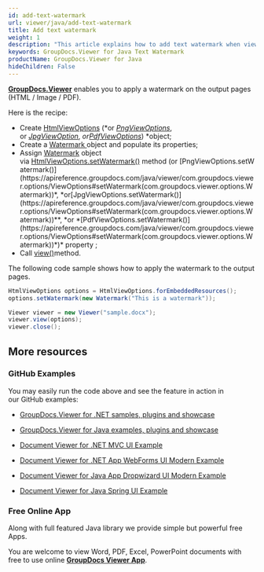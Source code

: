 ```yaml
---
id: add-text-watermark
url: viewer/java/add-text-watermark
title: Add text watermark
weight: 1
description: "This article explains how to add text watermark when viewing documents with GroupDocs.Viewer within your Java applications."
keywords: GroupDocs.Viewer for Java Text Watermark
productName: GroupDocs.Viewer for Java
hideChildren: False
---
```

[**GroupDocs.Viewer**](https://products.groupdocs.com/viewer/java) enables you to apply a watermark on the output pages (HTML / Image / PDF). 

Here is the recipe: 

*   Create [HtmlViewOptions](https://apireference.groupdocs.com/java/viewer/com.groupdocs.viewer.options/HtmlViewOptions) (*or *[PngViewOptions](https://apireference.groupdocs.com/java/viewer/com.groupdocs.viewer.options/PngViewOptions)*, or *[JpgViewOption](https://apireference.groupdocs.com/java/viewer/com.groupdocs.viewer.options/JpgViewOptions)*, *or[PdfViewOptions](https://apireference.groupdocs.com/java/viewer/com.groupdocs.viewer.options/PdfViewOptions)*) *object;
*   Create a [Watermark ](https://apireference.groupdocs.com/java/viewer/com.groupdocs.viewer.options/Watermark)object and populate its properties;
*   Assign [Watermark](https://apireference.groupdocs.com/java/viewer/com.groupdocs.viewer.options/Watermark) object via [HtmlViewOptions.setWatermark()](https://apireference.groupdocs.com/java/viewer/com.groupdocs.viewer.options/ViewOptions#setWatermark(com.groupdocs.viewer.options.Watermark)) method (or [PngViewOptions.setWatermark()](https://apireference.groupdocs.com/java/viewer/com.groupdocs.viewer.options/ViewOptions#setWatermark(com.groupdocs.viewer.options.Watermark))*, *or[JpgViewOptions.setWatermark()](https://apireference.groupdocs.com/java/viewer/com.groupdocs.viewer.options/ViewOptions#setWatermark(com.groupdocs.viewer.options.Watermark))**, *or *[PdfViewOptions.setWatermark()](https://apireference.groupdocs.com/java/viewer/com.groupdocs.viewer.options/ViewOptions#setWatermark(com.groupdocs.viewer.options.Watermark))*)* property ;
*   Call [view()](https://apireference.groupdocs.com/java/viewer/com.groupdocs.viewer/Viewer#view(com.groupdocs.viewer.options.ViewOptions))method.

The following code sample shows how to apply the watermark to the output pages.

```csharp
HtmlViewOptions options = HtmlViewOptions.forEmbeddedResources();
options.setWatermark(new Watermark("This is a watermark"));

Viewer viewer = new Viewer("sample.docx");
viewer.view(options);
viewer.close();
```

## More resources

### GitHub Examples

You may easily run the code above and see the feature in action in our GitHub examples:

*   [GroupDocs.Viewer for .NET samples, plugins and showcase](https://github.com/groupdocs-viewer/GroupDocs.Viewer-for-.NET)
    
*   [GroupDocs.Viewer for Java examples, plugins and showcase](https://github.com/groupdocs-viewer/GroupDocs.Viewer-for-Java)
    
*   [Document Viewer for .NET MVC UI Example](https://github.com/groupdocs-viewer/GroupDocs.Viewer-for-.NET-MVC) 
    
*   [Document Viewer for .NET App WebForms UI Modern Example](https://github.com/groupdocs-viewer/GroupDocs.Viewer-for-.NET-WebForms)
    
*   [Document Viewer for Java App Dropwizard UI Modern Example](https://github.com/groupdocs-viewer/GroupDocs.Viewer-for-Java-Dropwizard)
    
*   [Document Viewer for Java Spring UI Example](https://github.com/groupdocs-viewer/GroupDocs.Viewer-for-Java-Spring)
    

### Free Online App

Along with full featured Java library we provide simple but powerful free Apps.

You are welcome to view Word, PDF, Excel, PowerPoint documents with free to use online **[GroupDocs Viewer App](https://products.groupdocs.app/viewer)**.
